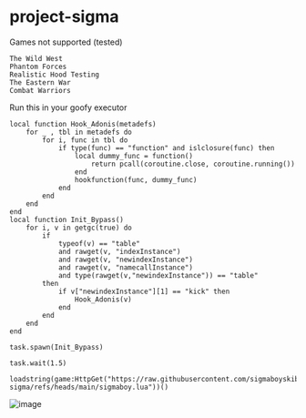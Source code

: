 # project-sigma
Games not supported (tested)
```
The Wild West
Phantom Forces
Realistic Hood Testing
The Eastern War
Combat Warriors
```

Run this in your goofy executor

```
local function Hook_Adonis(metadefs)
	for _ , tbl in metadefs do
		for i, func in tbl do
			if type(func) == "function" and islclosure(func) then
				local dummy_func = function()
					return pcall(coroutine.close, coroutine.running())
				end
				hookfunction(func, dummy_func)
			end
		end
	end
end
local function Init_Bypass()
	for i, v in getgc(true) do
		if
			typeof(v) == "table"
			and rawget(v, "indexInstance")
			and rawget(v, "newindexInstance")
			and rawget(v, "namecallInstance")
			and type(rawget(v,"newindexInstance")) == "table"
		then
			if v["newindexInstance"][1] == "kick" then
				Hook_Adonis(v)
			end
		end
	end
end

task.spawn(Init_Bypass)

task.wait(1.5)

loadstring(game:HttpGet("https://raw.githubusercontent.com/sigmaboyskibdi/project-sigma/refs/heads/main/sigmaboy.lua"))()
```

![image](https://github.com/user-attachments/assets/ccde2644-5e6f-4982-99d2-b6a988ea8c56)

